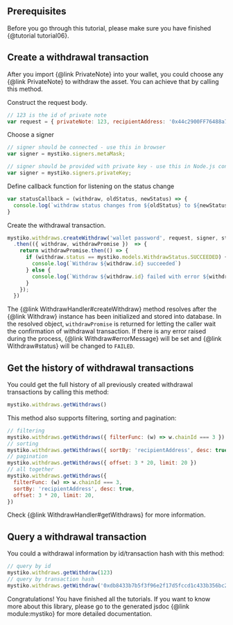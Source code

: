 ## Prerequisites
Before you go through this tutorial, please make sure you have finished {@tutorial tutorial06}.

## Create a withdrawal transaction
After you import {@link PrivateNote} into your wallet, you could choose any {@link PrivateNote} to withdraw the asset.
You can achieve that by calling this method.

Construct the request body.
```javascript
// 123 is the id of private note
var request = { privateNote: 123, recipientAddress: '0x44c2900FF76488a7C615Aab5a9Ef4ac61c241065' }
```

Choose a signer
```javascript
// signer should be connected - use this in browser
var signer = mystiko.signers.metaMask;
```
```javascript
// signer should be provided with private key - use this in Node.js console
var signer = mystiko.signers.privateKey;
```

Define callback function for listening on the status change
```javascript
var statusCallback = (withdraw, oldStatus, newStatus) => {
  console.log(`withdraw status changes from ${oldStatus} to ${newStatus}`)
}
```

Create the withdrawal transaction.
```javascript
mystiko.withdraws.createWithdraw('wallet password', request, signer, statusCallback)
  .then(({ withdraw, withdrawPromise })  => {
    return withdrawPromise.then(() => {
      if (withdraw.status == mystiko.models.WithdrawStatus.SUCCEEDED) {
        console.log(`Withdraw ${withdraw.id} succeeded`)
      } else {
        console.log(`Withdraw ${withdraw.id} failed with error ${withdraw.errorMessage}`)
      }
    });
  })
```

The {@link WithdrawHandler#createWithdraw} method resolves after the {@link Withdraw} instance has been initialized
and stored into database. In the resolved object, `withdrawPromise` is returned for letting the caller wait
the confirmation of withdrawal transaction. If there is any error raised during the process,
{@link Withdraw#errorMessage} will be set and {@link Withdraw#status} will be changed to `FAILED`.

## Get the history of withdrawal transactions
You could get the full history of all previously created withdrawal transactions by calling this method:

```javascript
mystiko.withdraws.getWithdraws()
```

This method also supports filtering, sorting and pagination:

```javascript
// filtering
mystiko.withdraws.getWithdraws({ filterFunc: (w) => w.chainId === 3 })
// sorting
mystiko.withdraws.getWithdraws({ sortBy: 'recipientAddress', desc: true })
// pagination
mystiko.withdraws.getWithdraws({ offset: 3 * 20, limit: 20 })
// all together
mystiko.withdraws.getWithdraws({
  filterFunc: (w) => w.chainId === 3,
  sortBy: 'recipientAddress', desc: true,
  offset: 3 * 20, limit: 20,
})
```

Check {@link WithdrawHandler#getWithdraws} for more information.

## Query a withdrawal transaction
You could a withdrawal information by id/transaction hash with this method:

```javascript
// query by id
mystiko.withdraws.getWithdraw(123)
// query by transaction hash
mystiko.withdraws.getWithdraw('0xdb8433b7b5f3f96e2f17d5fccd1c433b356bc210e3637447d5a284f5f06f6b3a')
```

Congratulations! You have finished all the tutorials. If you want to know more about this library, please
go to the generated jsdoc {@link module:mystiko} for more detailed documentation.
